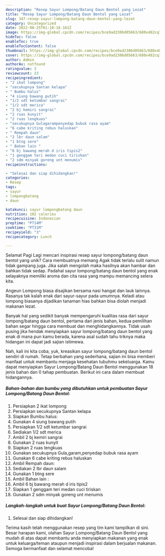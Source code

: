 ```yaml
---
description: "Resep Sayur Lompong/Batang Daun Bentol yang Lezat"
title: "Resep Sayur Lompong/Batang Daun Bentol yang Lezat"
slug: 347-resep-sayur-lompong-batang-daun-bentol-yang-lezat
category: Uncategorized
date: 2022-08-25T01:10:18.161Z
image: https://img-global.cpcdn.com/recipes/bce9ad2306d05663/680x482cq70/sayur-lompongbatang-daun-bentol-foto-resep-utama.jpg
hideToc: false
enableToc: true
enableTocContent: false
thumbnail: https://img-global.cpcdn.com/recipes/bce9ad2306d05663/680x482cq70/sayur-lompongbatang-daun-bentol-foto-resep-utama.jpg
cover: https://img-global.cpcdn.com/recipes/bce9ad2306d05663/680x482cq70/sayur-lompongbatang-daun-bentol-foto-resep-utama.jpg
author: Admin
authorAv: notfound
ratingvalue: 3
reviewcount: 23
recipeingredient:
- "2 ikat lompong"
- "secukupnya Santan kelapa"
- " Bumbu halus"
- "4 siung bawang putih"
- "1/2 sdt ketumbar sangrai"
- "1/2 sdt merica"
- "2 bj kemiri sangrai"
- "2 ruas kunyit"
- "2 ruas lengkuas"
- "secukupnya Gulagarampenyedap bubuk rasa ayam"
- "6 cabe kriting rebus haluskan"
- " Rempah daun"
- "2 lbr daun salam"
- "1 btng sere"
- " Bahan lain "
- "6 bj bawang merah d iris tipis2"
- "1 genggam teri medan cuci tiriskan"
- "2 sdm minyak goreng unt menumis"
recipeinstructions:

- "Selesai dan siap dihidangkan!"
categories:
- Resep
tags:
- sayur
- lompongbatang
- daun

katakunci: sayur lompongbatang daun 
nutrition: 102 calories
recipecuisine: Indonesian
preptime: "PT14M"
cooktime: "PT31M"
recipeyield: "3"
recipecategory: Lunch

---
```



Selamat Pagi Lagi mencari inspirasi resep sayur lompong/batang daun bentol yang unik? Cara membuatnya memang Agak tidak terlalu sulit namun tidak gampang juga. Jika salah mengolah maka hasilnya akan hambar dan bahkan tidak sedap. Padahal sayur lompong/batang daun bentol yang enak selayaknya memiliki aroma dan cita rasa yang mampu memancing selera kita.


Angeun Lompong biasa disajikan bersama nasi hangat dan lauk lainnya. Rasanya tak kalah enak dari sayur-sayur pada umumnya. Keladi atau lompong biasanya dijadikan tanaman hias bahkan bisa diolah menjadi makanan lezat.

Banyak hal yang sedikit banyak mempengaruhi kualitas rasa dari sayur lompong/batang daun bentol, pertama dari jenis bahan, kedua pemilihan bahan segar hingga cara membuat dan menghidangkannya. Tidak usah pusing jika hendak menyiapkan sayur lompong/batang daun bentol yang enak di mana pun kamu berada, karena asal sudah tahu triknya maka hidangan ini dapat jadi sajian istimewa.


Nah, kali ini kita coba, yuk, kreasikan sayur lompong/batang daun bentol sendiri di rumah. Tetap berbahan yang sederhana, sajian ini bisa memberi manfaat untuk membantu menjaga kesehatan tubuhmu sekeluarga. Kamu dapat menyiapkan Sayur Lompong/Batang Daun Bentol menggunakan 18 jenis bahan dan 0 tahap pembuatan. Berikut ini cara dalam membuat hidangannya.

<!--inarticleads1-->

##### Bahan-bahan dan bumbu yang dibutuhkan untuk pembuatan Sayur Lompong/Batang Daun Bentol:

1. Persiapkan 2 ikat lompong
1. Persiapkan secukupnya Santan kelapa
1. Siapkan  Bumbu halus:
1. Gunakan 4 siung bawang putih
1. Persiapkan 1/2 sdt ketumbar sangrai
1. Sediakan 1/2 sdt merica
1. Ambil 2 bj kemiri sangrai
1. Gunakan 2 ruas kunyit
1. Siapkan 2 ruas lengkuas
1. Gunakan secukupnya Gula,garam,penyedap bubuk rasa ayam
1. Gunakan 6 cabe kriting rebus haluskan
1. Ambil  Rempah daun:
1. Sediakan 2 lbr daun salam
1. Gunakan 1 btng sere
1. Ambil  Bahan lain :
1. Ambil 6 bj bawang merah d iris tipis2
1. Siapkan 1 genggam teri medan cuci tiriskan
1. Gunakan 2 sdm minyak goreng unt menumis




<!--inarticleads2-->

##### Langkah-langkah untuk buat Sayur Lompong/Batang Daun Bentol:


1. Selesai dan siap dihidangkan!



Terima kasih telah menggunakan resep yang tim kami tampilkan di sini. Besar harapan kami, olahan Sayur Lompong/Batang Daun Bentol yang mudah di atas dapat membantu anda menyiapkan makanan yang enak untuk keluarga/teman ataupun menjadi inspirasi dalam berjualan makanan. Semoga bermanfaat dan selamat mencoba!
